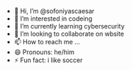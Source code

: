 - 👋 Hi, I’m @sofoniyascaesar
- 👀 I’m interested in codeing
- 🌱 I’m currently learning  cybersecurity
- 💞️ I’m looking to collaborate on wbsite
- 📫 How to reach me ...
- 😄 Pronouns: he/him
- ⚡ Fun fact: i like soccer 

<!---
sofoniyascaesar/sofoniyascaesar is a ✨ special ✨ repository because its `README.md` (this file) appears on your GitHub profile.
You can click the Preview link to take a look at your changes.
--->
